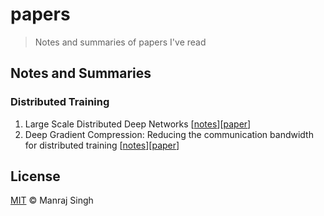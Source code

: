 # papers
> Notes and summaries of papers I've read

## Notes and Summaries

### Distributed Training

1. Large Scale Distributed Deep Networks [[notes](https://github.com/manrajgrover/papers/blob/master/large-scale-distributed-deep-networks.md)][[paper](https://ai.google/research/pubs/pub40565)]
2. Deep Gradient Compression: Reducing the communication bandwidth for distributed training [[notes](https://github.com/manrajgrover/papers/blob/master/deep-gradient-compression.md)][[paper](https://arxiv.org/abs/1712.01887)]

## License
[MIT](https://github.com/manrajgrover/papers/blob/master/LICENSE) © Manraj Singh

